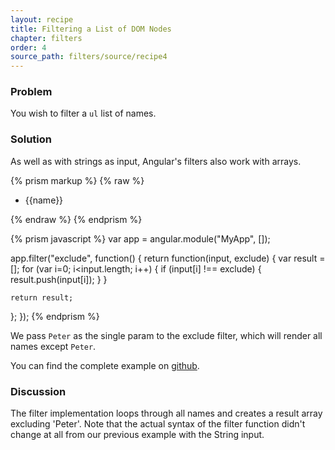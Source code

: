 ```yaml
---
layout: recipe
title: Filtering a List of DOM Nodes
chapter: filters
order: 4
source_path: filters/source/recipe4
---
```


### Problem
You wish to filter a `ul` list of names.

### Solution
As well as with strings as input, Angular's filters also work with arrays.

{% prism markup %}
{% raw %}
<body ng-app="MyApp">
  <ul ng-init="names = ['Peter', 'Anton', 'John']">
    <li ng-repeat="name in names | exclude:'Peter' ">
      <span>{{name}}</span>
    </li>
  </ul>
</body>
{% endraw %}
{% endprism %}

{% prism javascript %}
var app = angular.module("MyApp", []);

app.filter("exclude", function() {
  return function(input, exclude) {
    var result = [];
    for (var i=0; i<input.length; i++) {
      if (input[i] !== exclude) {
        result.push(input[i]);
      }
    }

    return result;
  };
});
{% endprism %}

We pass `Peter` as the single param to the exclude filter, which will render all names except `Peter`.

You can find the complete example on [github](https://github.com/fdietz/recipes-with-angular-js-examples/tree/master/chapter4/recipe4).

### Discussion
The filter implementation loops through all names and creates a result array excluding 'Peter'. Note that the actual syntax of the filter function didn't change at all from our previous example with the String input.
